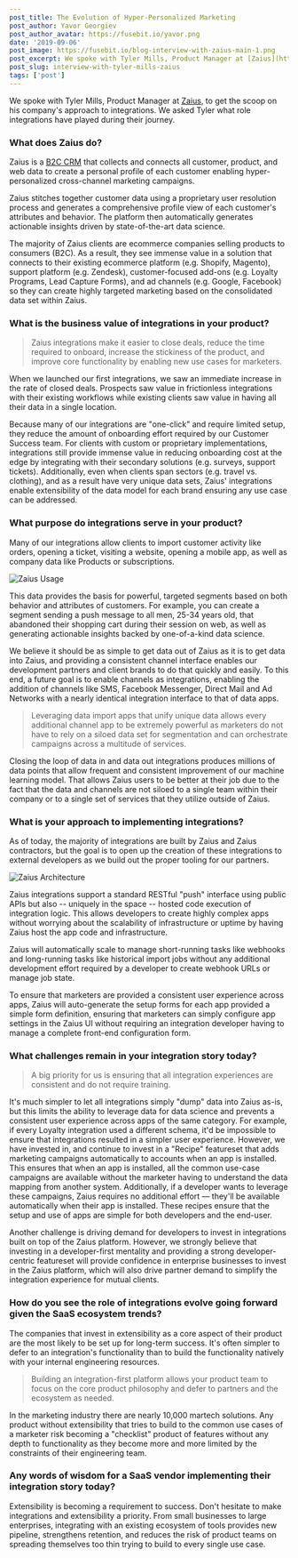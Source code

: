 ```yaml
---
post_title: The Evolution of Hyper-Personalized Marketing
post_author: Yavor Georgiev
post_author_avatar: https://fusebit.io/yavor.png
date: '2019-09-06'
post_image: https://fusebit.io/blog-interview-with-zaius-main-1.png
post_excerpt: We spoke with Tyler Mills, Product Manager at [Zaius](https://zaius.com/), to get the scoop on his company's approach to integrations...
post_slug: interview-with-tyler-mills-zaius
tags: ['post']
---
```


We spoke with Tyler Mills, Product Manager at [Zaius](https://zaius.com/), to get the scoop on his company's approach to integrations. We asked Tyler what role integrations have played during their journey.

### What does Zaius do?

Zaius is a [B2C CRM](https://www.zaius.com/crm-platform) that collects and connects all customer, product, and web data to create a personal profile of each customer enabling hyper-personalized cross-channel marketing campaigns.

Zaius stitches together customer data using a proprietary user resolution process and generates a comprehensive profile view of each customer's attributes and behavior. The platform then automatically generates actionable insights driven by state-of-the-art data science.

The majority of Zaius clients are ecommerce companies selling products to consumers (B2C). As a result, they see immense value in a solution that connects to their existing ecommerce platform (e.g. Shopify, Magento), support platform (e.g. Zendesk), customer-focused add-ons (e.g. Loyalty Programs, Lead Capture Forms), and ad channels (e.g. Google, Facebook) so they can create highly targeted marketing based on the consolidated data set within Zaius.

### What is the business value of integrations in your product?

> Zaius integrations make it easier to close deals, reduce the time required to onboard, increase the stickiness of the product, and improve core functionality by enabling new use cases for marketers.

When we launched our first integrations, we saw an immediate increase in the rate of closed deals. Prospects saw value in frictionless integrations with their existing workflows while existing clients saw value in having all their data in a single location.

Because many of our integrations are "one-click" and require limited setup, they reduce the amount of onboarding effort required by our Customer Success team. For clients with custom or proprietary implementations, integrations still provide immense value in reducing onboarding cost at the edge by integrating with their secondary solutions (e.g. surveys, support tickets). Additionally, even when clients span sectors (e.g. travel vs. clothing), and as a result have very unique data sets, Zaius' integrations enable extensibility of the data model for each brand ensuring any use case can be addressed.

### What purpose do integrations serve in your product?

Many of our integrations allow clients to import customer activity like orders, opening a ticket, visiting a website, opening a mobile app, as well as company data like Products or subscriptions.

![Zaius Usage](https://fusebit.io/blog-interview-zaius-usage.png "Zaius Usage")

This data provides the basis for powerful, targeted segments based on both behavior and attributes of customers. For example, you can create a segment sending a push message to all men, 25-34 years old, that abandoned their shopping cart during their session on web, as well as generating actionable insights backed by one-of-a-kind data science.

We believe it should be as simple to get data out of Zaius as it is to get data into Zaius, and providing a consistent channel interface enables our development partners and client brands to do that quickly and easily. To this end, a future goal is to enable channels as integrations, enabling the addition of channels like SMS, Facebook Messenger, Direct Mail and Ad Networks with a nearly identical integration interface to that of data apps.

> Leveraging data import apps that unify unique data allows every additional channel app to be extremely powerful as marketers do not have to rely on a siloed data set for segmentation and can orchestrate campaigns across a multitude of services.

Closing the loop of data in and data out integrations produces millions of data points that allow frequent and consistent improvement of our machine learning model. That allows Zaius users to be better at their job due to the fact that the data and channels are not siloed to a single team within their company or to a single set of services that they utilize outside of Zaius.

### What is your approach to implementing integrations?

As of today, the majority of integrations are built by Zaius and Zaius contractors, but the goal is to open up the creation of these integrations to external developers as we build out the proper tooling for our partners.

![Zaius Architecture](https://fusebit.io/blog-interview-zaius-architecture.png "Zaius Architecture")

Zaius integrations support a standard RESTful "push" interface using public APIs but also -- uniquely in the space -- hosted code execution of integration logic. This allows developers to create highly complex apps without worrying about the scalability of infrastructure or uptime by having Zaius host the app code and infrastructure.

Zaius will automatically scale to manage short-running tasks like webhooks and long-running tasks like historical import jobs without any additional development effort required by a developer to create webhook URLs or manage job state.

To ensure that marketers are provided a consistent user experience across apps, Zaius will auto-generate the setup forms for each app provided a simple form definition, ensuring that marketers can simply configure app settings in the Zaius UI without requiring an integration developer having to manage a complete front-end configuration form.

### What challenges remain in your integration story today?

> A big priority for us is ensuring that all integration experiences are consistent and do not require training.

It's much simpler to let all integrations simply "dump" data into Zaius as-is, but this limits the ability to leverage data for data science and prevents a consistent user experience across apps of the same category. For example, if every Loyalty integration used a different schema, it'd be impossible to ensure that integrations resulted in a simpler user experience. However, we have invested in, and continue to invest in a "Recipe" featureset that adds marketing campaigns automatically to accounts when an app is installed. This ensures that when an app is installed, all the common use-case campaigns are available without the marketer having to understand the data mapping from another system. Additionally, if a developer wants to leverage these campaigns, Zaius requires no additional effort — they'll be available automatically when their app is installed. These recipes ensure that the setup and use of apps are simple for both developers and the end-user.

Another challenge is driving demand for developers to invest in integrations built on top of the Zaius platform. However, we strongly believe that investing in a developer-first mentality and providing a strong developer-centric featureset will provide confidence in enterprise businesses to invest in the Zaius platform, which will also drive partner demand to simplify the integration experience for mutual clients.

### How do you see the role of integrations evolve going forward given the SaaS ecosystem trends?

The companies that invest in extensibility as a core aspect of their product are the most likely to be set up for long-term success. It's often simpler to defer to an integration's functionality than to build the functionality natively with your internal engineering resources.

> Building an integration-first platform allows your product team to focus on the core product philosophy and defer to partners and the ecosystem as needed.

In the marketing industry there are nearly 10,000 martech solutions. Any product without extensibility that tries to build to the common use cases of a marketer risk becoming a "checklist" product of features without any depth to functionality as they become more and more limited by the constraints of their engineering team.

### Any words of wisdom for a SaaS vendor implementing their integration story today?

Extensibility is becoming a requirement to success. Don't hesitate to make integrations and extensibility a priority. From small businesses to large enterprises, integrating with an existing ecosystem of tools provides new pipeline, strengthens retention, and reduces the risk of product teams on spreading themselves too thin trying to build to every single use case.
